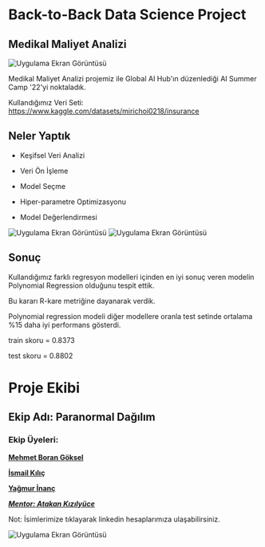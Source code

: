 
# Back-to-Back Data Science Project
## Medikal Maliyet Analizi




![Uygulama Ekran Görüntüsü](https://i.hizliresim.com/2h5l41p.png)

  Medikal Maliyet Analizi projemiz ile Global AI Hub'ın düzenlediği AI Summer Camp '22'yi noktaladık.

Kullandığımız Veri Seti: https://www.kaggle.com/datasets/mirichoi0218/insurance
## Neler Yaptık

- Keşifsel Veri Analizi

- Veri Ön İşleme

- Model Seçme

- Hiper-parametre Optimizasyonu

- Model Değerlendirmesi


![Uygulama Ekran Görüntüsü](https://i.hizliresim.com/100e5r3.png)
![Uygulama Ekran Görüntüsü](https://i.hizliresim.com/4jk8jhu.png)

  
## Sonuç

Kullandığımız farklı regresyon modelleri içinden en iyi sonuç veren modelin Polynomial Regression olduğunu tespit ettik. 

Bu kararı R-kare metriğine dayanarak verdik. 

Polynomial regression modeli diğer modellere oranla test setinde ortalama %15 daha iyi performans gösterdi.

train skoru = 0.8373

test skoru = 0.8802
  
# Proje Ekibi
## Ekip Adı: Paranormal Dağılım 
### Ekip Üyeleri:

[__Mehmet Boran Göksel__](https://www.linkedin.com/in/mgoksel/)

[__İsmail Kılıç__](https://www.linkedin.com/in/ismail-kilic/)

[__Yağmur İnanç__](https://www.linkedin.com/in/yagmurinanc/)

[___Mentor: Atakan Kızılyüce___](https://www.linkedin.com/in/atakankizilyuce/)


Not: İsimlerimize tıklayarak linkedin hesaplarımıza ulaşabilirsiniz.

![Uygulama Ekran Görüntüsü](https://i.hizliresim.com/pzoodip.jpg)






  